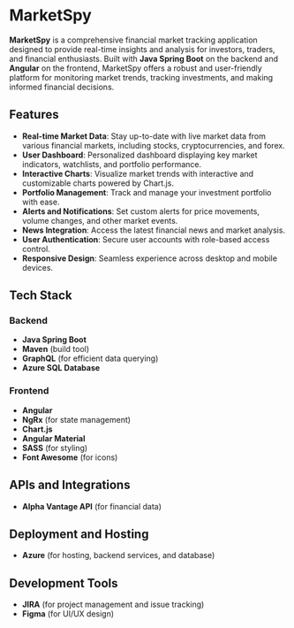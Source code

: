 # MarketSpy

**MarketSpy** is a comprehensive financial market tracking application designed to provide real-time insights and analysis for investors, traders, and financial enthusiasts. Built with **Java Spring Boot** on the backend and **Angular** on the frontend, MarketSpy offers a robust and user-friendly platform for monitoring market trends, tracking investments, and making informed financial decisions.

## Features

- **Real-time Market Data**: Stay up-to-date with live market data from various financial markets, including stocks, cryptocurrencies, and forex.
- **User Dashboard**: Personalized dashboard displaying key market indicators, watchlists, and portfolio performance.
- **Interactive Charts**: Visualize market trends with interactive and customizable charts powered by Chart.js.
- **Portfolio Management**: Track and manage your investment portfolio with ease.
- **Alerts and Notifications**: Set custom alerts for price movements, volume changes, and other market events.
- **News Integration**: Access the latest financial news and market analysis.
- **User Authentication**: Secure user accounts with role-based access control.
- **Responsive Design**: Seamless experience across desktop and mobile devices.

## Tech Stack

### Backend
- **Java Spring Boot**
- **Maven** (build tool)
- **GraphQL** (for efficient data querying)
- **Azure SQL Database**

### Frontend
- **Angular**
- **NgRx** (for state management)
- **Chart.js**
- **Angular Material**
- **SASS** (for styling)
- **Font Awesome** (for icons)

## APIs and Integrations
- **Alpha Vantage API** (for financial data)

## Deployment and Hosting
- **Azure** (for hosting, backend services, and database)

## Development Tools
- **JIRA** (for project management and issue tracking)
- **Figma** (for UI/UX design)
